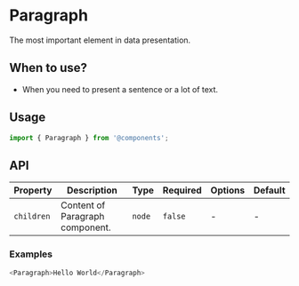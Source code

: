 # Paragraph

The most important element in data presentation.

## When to use?

- When you need to present a sentence or a lot of text.

## Usage

```js
import { Paragraph } from '@components';
```

## API

| Property | Description | Type | Required | Options | Default |
|---|---|---|---|---|---|
| `children` | Content of Paragraph component. | `node` | `false` | - | - |



### Examples

```js
<Paragraph>Hello World</Paragraph>
```

<!-- STORY -->

<br />
